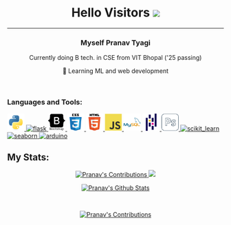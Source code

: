 
<h1 align="center">Hello Visitors <img src="https://media.giphy.com/media/hvRJCLFzcasrR4ia7z/giphy.gif" width="30px"/></h2>
<hr>
<p align="center"> <h3 align="center">Myself Pranav Tyagi</h3> </p>
<p align="center">Currently doing B tech. in CSE from VIT Bhopal ('25 passing)</p>
<p align="center">👀 Learning ML and web development</p>
<p align="right">
<img src="https://komarev.com/ghpvc/?username=your-github-username&style=flat-square&color=blue" alt=""/ >
</p>
<h3 align="left">Languages and Tools:</h3>
<p align="left"> <a href="https://www.python.org" target="_blank" rel="noreferrer"> <img src="https://raw.githubusercontent.com/devicons/devicon/master/icons/python/python-original.svg" alt="python" width="40" height="40"/> </a> <a href="https://flask.palletsprojects.com/" target="_blank" rel="noreferrer"> <img src="https://www.vectorlogo.zone/logos/pocoo_flask/pocoo_flask-icon.svg" alt="flask" width="40" height="40"/> </a>
   <a href="https://getbootstrap.com" target="_blank" rel="noreferrer"> <img src="https://raw.githubusercontent.com/devicons/devicon/master/icons/bootstrap/bootstrap-plain-wordmark.svg" alt="bootstrap" width="40" height="40"/> </a> <a href="https://www.w3schools.com/css/" target="_blank" rel="noreferrer"> <img src="https://raw.githubusercontent.com/devicons/devicon/master/icons/css3/css3-original-wordmark.svg" alt="css3" width="40" height="40"/> </a>  <a href="https://www.w3.org/html/" target="_blank" rel="noreferrer"> <img src="https://raw.githubusercontent.com/devicons/devicon/master/icons/html5/html5-original-wordmark.svg" alt="html5" width="40" height="40"/> </a> <a href="https://developer.mozilla.org/en-US/docs/Web/JavaScript" target="_blank" rel="noreferrer"> <img src="https://raw.githubusercontent.com/devicons/devicon/master/icons/javascript/javascript-original.svg" alt="javascript" width="40" height="40"/> </a> <a href="https://www.mysql.com/" target="_blank" rel="noreferrer"> <img src="https://raw.githubusercontent.com/devicons/devicon/master/icons/mysql/mysql-original-wordmark.svg" alt="mysql" width="40" height="40"/> </a> <a href="https://pandas.pydata.org/" target="_blank" rel="noreferrer"> <img src="https://raw.githubusercontent.com/devicons/devicon/2ae2a900d2f041da66e950e4d48052658d850630/icons/pandas/pandas-original.svg" alt="pandas" width="40" height="40"/> </a> <a href="https://www.photoshop.com/en" target="_blank" rel="noreferrer"> <img src="https://raw.githubusercontent.com/devicons/devicon/master/icons/photoshop/photoshop-line.svg" alt="photoshop" width="40" height="40"/> </a>  <a href="https://scikit-learn.org/" target="_blank" rel="noreferrer"> <img src="https://upload.wikimedia.org/wikipedia/commons/0/05/Scikit_learn_logo_small.svg" alt="scikit_learn" width="40" height="40"/> </a> <a href="https://seaborn.pydata.org/" target="_blank" rel="noreferrer"> <img src="https://seaborn.pydata.org/_images/logo-mark-lightbg.svg" alt="seaborn" width="40" height="40"/> </a><a href="https://www.arduino.cc/" target="_blank" rel="noreferrer"> <img src="https://cdn.worldvectorlogo.com/logos/arduino-1.svg" alt="arduino" width="40" height="40"/> </a> </p>



## My Stats:
<p align="center">
  <a href="https://github.com/PranavTyagi-3">
    <img src="http://github-readme-streak-stats.herokuapp.com?user=PranavTyagi-3&theme=dark&background=000000" alt="Pranav's Contributions"/>    
     <img src="https://github-readme-stats.vercel.app/api/top-langs/?username=PranavTyagi-3&layout=compact&theme=vision-friendly-dark">
  </a>
   <p align="center">
   <a href="https://github.com/PranavTyagi-3"><img alt="Pranav's Github Stats" src="https://denvercoder1-github-readme-stats.vercel.app/api?username=PranavTyagi-3&show_icons=true&count_private=true&theme=react&border_color=7F3FBF&bg_color=0D1117&title_color=F85D7F&icon_color=F8D866" height="192px" width="49.5%"/></a>
   </p>
</p>
<br>
<p align="center">
  <a href="https://github.com/PranavTyagi-3">
    <img src="https://github-profile-summary-cards.vercel.app/api/cards/profile-details?username=PranavTyagi-3&theme=radical" alt="Pranav's Contributions"/>
  </a>
   
</p>



<!---
PranavTyagi-3/PranavTyagi-3 is a ✨ special ✨ repository because its `README.md` (this file) appears on your GitHub profile.
You can click the Preview link to take a look at your changes.
--->
